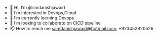 - 👋 Hi, I’m @smdanishjawaid
- 👀 I’m interested in Devops,Cloud
- 🌱 I’m currently learning Devops
- 💞️ I’m looking to collaborate on CICD pipeline
- 📫 How to reach me samdanishjawaid@hotmail.com, +923452820526

<!---
smdanishjawaid/smdanishjawaid is a ✨ special ✨ repository because its `README.md` (this file) appears on your GitHub profile.
You can click the Preview link to take a look at your changes.
--->

